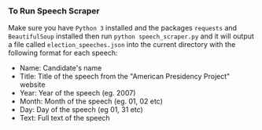 ### To Run Speech Scraper
Make sure you have `Python 3` installed and the packages `requests` and `BeautifulSoup` installed then run
`python speech_scraper.py`
and it will output a file called `election_speeches.json` into the current directory with the following format for each speech:

* Name: Candidate's name
* Title: Title of the speech from the "American Presidency Project" website
* Year: Year of the speech (eg. 2007)
* Month: Month of the speech (eg. 01, 02 etc)
* Day: Day of the speech (eg 01, 31 etc)
* Text: Full text of the speech

